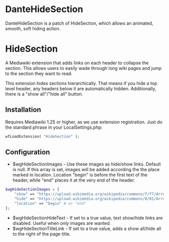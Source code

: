 # DanteHideSection

DanteHideSection is a patch of HideSection, which allows an animated, smooth, soft hiding action.


# HideSection


A Mediawiki extension that adds links on each header to collapse the section.
This allows users to easily wade through long wiki pages and jump to the section
they want to read.

This extension hides sections hierarchically. That means if you hide a top level
header, any headers below it are automatically hidden.  Additionally, there is a
"show all"/"hide all" button.

## Installation

Requires Mediawiki 1.25 or higher, as we use extension registration. Just do the
standard phrase in your LocalSettings.php:

```php
wfLoadExtension( "HideSection" );
```

## Configuration

* $wgHideSectionImages - Use these images as hide/show links.  Default is null.
  If this array is set, images will be added according the the place marked in
  location. Location "begin" is before the first text of the header, while "end"
  places it at the very end of the header.

```php
$wgHideSectionImages = [
	"show" => "https://upload.wikimedia.org/wikipedia/commons/f/f7/Arrow-down-navmenu.png",
	"hide" => "https://upload.wikimedia.org/wikipedia/commons/0/01/Arrow-up-navmenu.png",
	"location" => "begin" # or "end"
];
```

* $wgHideSectionHideText - If set to a true value, text show/hide links are
  disabled. Useful when *only* images are wanted.
* $wgHideSectionTitleLink - If set to a true value, adds a show all/hide all
  to the right of the page title.
